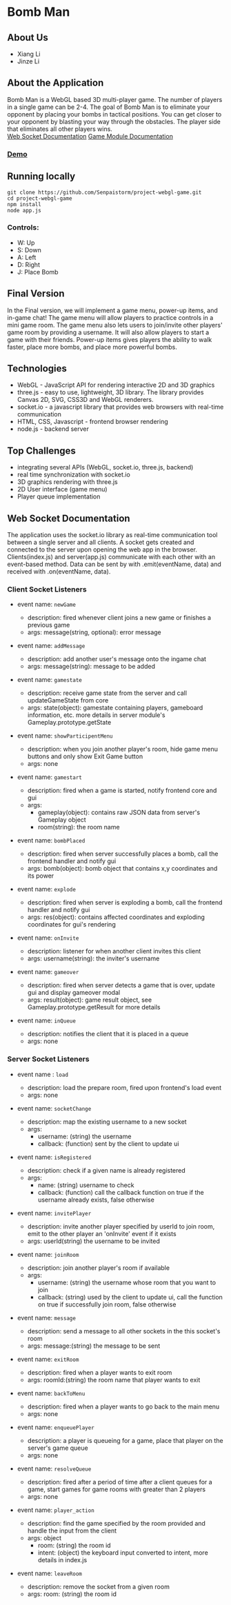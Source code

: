 # Bomb Man

## About Us
* Xiang Li
* Jinze Li

## About the Application
Bomb Man is a WebGL based 3D multi-player game. The number of players in a single game can be 2-4. The goal of Bomb Man is to eliminate your opponent by placing your bombs in tactical positions. You can get closer to your opponent by blasting your way through the obstacles. The player side that eliminates all other players wins.  
[Web Socket Documentation](BombMan)
[Game Module Documentation](BombMan/lib)

### [Demo](https://youtu.be/liAVEiFeZ7k)

## Running locally
```
git clone https://github.com/Senpaistorm/project-webgl-game.git
cd project-webgl-game
npm install
node app.js
```

### Controls: 
* W: Up
* S: Down
* A: Left
* D: Right
* J: Place Bomb

## Final Version
In the Final version, we will implement a game menu, power-up items, and in-game chat! The game menu will allow players to practice controls in a mini game room. The game menu also lets users to join/invite other players' game room by providing a username. It will also allow players to start a game with their friends. Power-up items gives players the ability to walk faster, place more bombs, and place more powerful bombs.

## Technologies
* WebGL - JavaScript API for rendering interactive 2D and 3D graphics 
* three.js - easy to use, lightweight, 3D library. The library provides Canvas 2D, SVG, CSS3D and WebGL renderers.
* socket.io - a javascript library that provides web browsers with real-time communication 
* HTML, CSS, Javascript - frontend browser rendering
* node.js - backend server


## Top Challenges
* integrating several APIs (WebGL, socket.io, three.js, backend) 
* real time synchronization with socket.io
* 3D graphics rendering with three.js
* 2D User interface (game menu)
* Player queue implementation

## Web Socket Documentation

The application uses the socket.io library as real-time communication tool between a single server and all clients. A socket gets created and connected to the server upon opening the web app in the browser. Clients(index.js) and server(app.js) communicate with each other with an event-based method. Data can be sent by with .emit(eventName, data) and received with .on(eventName, data).

### Client Socket Listeners

* event name: `newGame`
    - description: fired whenever client joins a new game or finishes a previous game
    - args: message(string, optional): error message

* event name: `addMessage`
    - description: add another user's message onto the ingame chat
    - args: message(string): message to be added

* event name: `gamestate`
    - description: receive game state from the server and call updateGameState from core
    - args: state(object): gamestate containing players, gameboard information, etc. more details in server module's Gameplay.prototype.getState

* event name: `showParticipentMenu`
    - description: when you join another player's room, hide game menu buttons and only show Exit Game button
    - args: none

* event name: `gamestart`
    - description: fired when a game is started, notify frontend core and gui
    - args: 
        - gameplay(object): contains raw JSON data from server's Gameplay object
        - room(string): the room name

* event name: `bombPlaced`
    - description: fired when server successfully places a bomb, call the frontend handler and notify gui
    - args: bomb(object): bomb object that contains x,y coordinates and its power

* event name: `explode`
    - description: fired when server is exploding a bomb, call the frontend handler and notify gui
    - args: res(object): contains affected coordinates and exploding coordinates for gui's rendering

* event name: `onInvite`
    - description: listener for when another client invites this client
    - args: username(string): the inviter's username

* event name: `gameover`
    - description: fired when server detects a game that is over, update gui and display gameover modal
    - args: result(object): game result object, see Gameplay.prototype.getResult for more details

* event name: `inQueue`
    - description: notifies the client that it is placed in a queue
    - args: none


### Server Socket Listeners

* event name : `load`
    - description: load the prepare room, fired upon frontend's load event
    - args: none

* event name: `socketChange`
    - description: map the existing username to a new socket
    - args: 
        - username: (string) the username
        - callback: (function) sent by the client to update ui

* event name: `isRegistered`
    - description: check if a given name is already registered
    - args: 
        - name: (string) username to check
        - callback: (function) call the callback function on true if the username already exists, false otherwise

* event name: `invitePlayer`
    - description: invite another player specified by userId to join room, emit to the other player an 'onInvite' event if it exists
    - args: userId(string) the username to be invited

* event name: `joinRoom`
    - description: join another player's room if available
    - args: 
        - username: (string) the username whose room that you want to join
        - callback: (string) used by the client to update ui, call the function on true if successfully join room, false otherwise

* event name: `message`
    - description: send a message to all other sockets in the this socket's room
    - args: message:(string) the message to be sent

* event name: `exitRoom`
    - description: fired when a player wants to exit room
    - args: roomId:(string) the room name that player wants to exit

* event name: `backToMenu`
    - description: fired when a player wants to go back to the main menu
    - args: none

* event name: `enqueuePlayer`
    - description: a player is queueing for a game, place that player on the server's game queue
    - args: none

* event name: `resolveQueue`
    - description: fired after a period of time after a client queues for a game, start games for game rooms with greater than 2 players
    - args: none

* event name: `player_action`
    - description: find the game specified by the room provided and handle the input from the client
    - args: object
        - room: (string) the room id
        - intent: (object) the keyboard input converted to intent, more details in index.js

* event name: `leaveRoom`
    - description: remove the socket from a given room
    - args: room: (string) the room id
